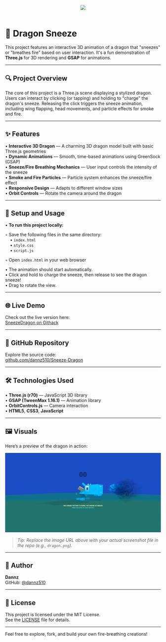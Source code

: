 <div align="center">
  <img src=".dragon.png" width="600"/>
</div>
<br />

# 🐉 Dragon Sneeze

This project features an interactive 3D animation of a dragon that "sneezes" or "breathes fire" based on user interaction. It's a fun demonstration of **Three.js** for 3D rendering and **GSAP** for animations.

---

## 🔍 Project Overview

The core of this project is a Three.js scene displaying a stylized dragon. Users can interact by clicking (or tapping) and holding to "charge" the dragon's sneeze. Releasing the click triggers the sneeze animation, including wing flapping, head movements, and particle effects for smoke and fire.

---

## ✨ Features

• **Interactive 3D Dragon** — A charming 3D dragon model built with basic Three.js geometries  
• **Dynamic Animations** — Smooth, time-based animations using GreenSock (GSAP)  
• **Sneeze/Fire Breathing Mechanics** — User input controls the intensity of the sneeze  
• **Smoke and Fire Particles** — Particle system enhances the sneeze/fire effect  
• **Responsive Design** — Adapts to different window sizes  
• **Orbit Controls** — Rotate the camera around the dragon  

---

## 🚀 Setup and Usage

• **To run this project locally:**

  ◦ Save the following files in the same directory:  
  &nbsp;&nbsp;&nbsp;&nbsp;• `index.html`  
  &nbsp;&nbsp;&nbsp;&nbsp;• `style.css`  
  &nbsp;&nbsp;&nbsp;&nbsp;• `script.js`

  ◦ Open `index.html` in your web browser

• The animation should start automatically.  
• Click and hold to charge the sneeze, then release to see the dragon sneeze!  
• Drag to rotate the view.

---

## 🌐 Live Demo

Check out the live version here:  
[SneezeDragon on Githack](https://raw.githack.com/dannz510/Sneeze-Dragon/refs/heads/main/index.html)

---

## 📁 GitHub Repository

Explore the source code:  
[github.com/dannz510/Sneeze-Dragon](https://github.com/dannz510/Sneeze-Dragon)

---

## 🛠️ Technologies Used

• **Three.js (r70)** — JavaScript 3D library  
• **GSAP (TweenMax 1.16.1)** — Animation library  
• **OrbitControls.js** — Camera interaction  
• **HTML5**, **CSS3**, **JavaScript**

---

## 🖼️ Visuals

Here’s a preview of the dragon in action:

![Dragon Sneezing Animation](https://raw.githubusercontent.com/dannz510/Sneeze-Dragon/main/dragon.png)

> _Tip: Replace the image URL above with your actual screenshot file in the repo (e.g., `dragon.png`)._

---

## 👤 Author

**Dannz**  
GitHub: [@dannz510](https://github.com/dannz510)

---

## 📄 License

This project is licensed under the MIT License.  
See the [LICENSE](https://opensource.org/licenses/MIT) file for details.

---

Feel free to explore, fork, and build your own fire-breathing creations!
